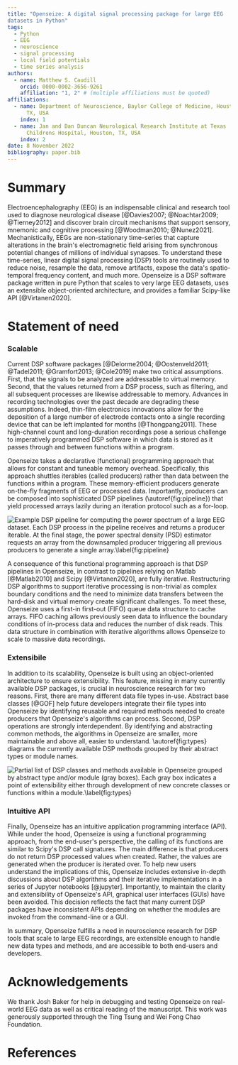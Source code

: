 ```yaml
--- 
title: "Openseize: A digital signal processing package for large EEG
datasets in Python" 
tags:
  - Python
  - EEG
  - neuroscience
  - signal processing
  - local field potentials
  - time series analysis
authors:
  - name: Matthew S. Caudill 
    orcid: 0000-0002-3656-9261 
    affiliation: "1, 2" # (multiple affiliations must be quoted) 
affiliations:
  - name: Department of Neuroscience, Baylor College of Medicine, Houston,
      TX, USA
    index: 1
  - name: Jan and Dan Duncan Neurological Research Institute at Texas
      Childrens Hospital, Houston, TX, USA 
    index: 2 
date: 8 November 2022
bibliography: paper.bib
---
```


# Summary

Electroencephalography (EEG) is an indispensable clinical and research tool
used to diagnose neurological disease [@Davies2007; @Noachtar2009;
@Tierney2012] and discover brain circuit mechanisms that support sensory,
mnemonic and cognitive processing [@Woodman2010; @Nunez2021].
Mechanistically, EEGs are non-stationary time-series that capture
alterations in the brain's electromagnetic field arising from synchronous
potential changes of millions of individual synapses. To understand these
time-series, linear digital signal processing (DSP) tools are routinely used
to reduce noise, resample the data, remove artifacts, expose the data's
spatio-temporal frequency content, and much more. Openseize is a DSP
software package written in pure Python that scales to very large EEG
datasets, uses an extensible object-oriented architecture, and provides
a familiar Scipy-like API [@Virtanen2020].

# Statement of need

### Scalable

Current DSP software packages [@Delorme2004; @Oostenveld2011; @Tadel2011;
@Gramfort2013; @Cole2019] make two critical assumptions. First, that the
signals to be analyzed are addressable to virtual memory.  Second, that the
values returned from a DSP process, such as filtering, and all subsequent
processes are likewise addressable to memory. Advances in recording
technologies over the past decade are degrading these assumptions.  Indeed,
thin-film electronics innovations allow for the deposition of a large number
of electrode contacts onto a single recording device that can be left
implanted for months [@Thongpang2011]. These high-channel count and
long-duration recordings pose a serious challenge to imperatively programmed
DSP software in which data is stored as it passes through and between
functions within a program.

Openseize takes a declarative (functional) programming approach that allows
for constant and tuneable memory overhead.  Specifically, this approach
shuttles iterables (called producers) rather than data between the functions
within a program. These memory-efficient producers generate on-the-fly
fragments of EEG or processed data.  Importantly, producers can be
composed into sophisticated  DSP pipelines (\autoref{fig:pipeline}) that
yield processed arrays lazily during an iteration protocol such as
a for-loop.

![Example DSP pipeline for computing the power spectrum of a large EEG
dataset. Each DSP process in the pipeline receives and returns a producer
iterable. At the final stage, the power spectral density (PSD) estimator
requests an array from the downsampled producer triggering all previous
producers to generate a single array.\label{fig:pipeline}](pipeline.png)

A consequence of this functional programming approach is that DSP pipelines
in Openseize, in contrast to pipelines relying on Matlab [@Matlab2010] and
Scipy [@Virtanen2020], are fully iterative. Restructuring DSP algorithms to
support iterative processing is non-trivial as complex boundary conditions
and the need to minimize data transfers between the hard-disk and virtual
memory create significant challenges. To meet these, Openseize uses
a first-in first-out (FIFO) queue data structure to cache arrays. FIFO
caching allows previously seen data to influence the boundary conditions of
in-process data and reduces the number of disk reads. This data structure in
combination with iterative algorithms allows Openseize to scale to massive
data recordings.

### Extensibile

In addition to its scalability, Openseize is built using an object-oriented
architecture to ensure extensibility. This feature, missing in many
currently available DSP packages, is crucial in neuroscience research for
two reasons. First, there are many different data file types in-use.
Abstract base classes [@GOF] help future developers integrate their file
types into Openseize by identifying reusable and required methods needed to
create producers that Openseize's algorithms can process. Second, DSP
operations are strongly interdependent. By identifying and abstracting
common methods, the algorithms in Openseize are smaller, more maintainable
and above all, easier to understand.  \autoref{fig:types} diagrams the
currently available DSP methods grouped by their abstract types or module
names.

 ![Partial list of DSP classes and methods available in Openseize grouped by
abstract type and/or module (gray boxes). Each gray box indicates a point of
extensibility either through development of new concrete classes or
functions within a module.\label{fig:types}](types.png)

### Intuitive API

Finally, Openseize has an intuitive application programming interface (API).
While under the hood, Openseize is using a functional programming approach,
from the end-user's perspective, the calling of its functions are similar to
Scipy's DSP call signatures. The main difference is that producers do not
return DSP processed values when created. Rather, the values are generated
when the producer is iterated over. To help new users understand the
implications of this, Openseize includes extensive in-depth discussions
about DSP algorithms and their iterative implementations in a series of
Jupyter notebooks [@jupyter]. Importantly, to maintain the clarity and
extensibility of Openseize's API, graphical user interfaces (GUIs) have been
avoided. This decision reflects the fact that many current DSP packages have
inconsistent APIs depending on whether the modules are invoked from the
command-line or a GUI.   

In summary, Openseize fulfills a need in neuroscience research for DSP tools
that scale to large EEG recordings, are extensible enough to handle new
data types and methods, and are accessible to both end-users and
developers.

# Acknowledgements

We thank Josh Baker for help in debugging and testing Openseize on
real-world EEG data as well as critical reading of the manuscript. This work
was generously supported through the Ting Tsung and Wei Fong Chao
Foundation.

# References
